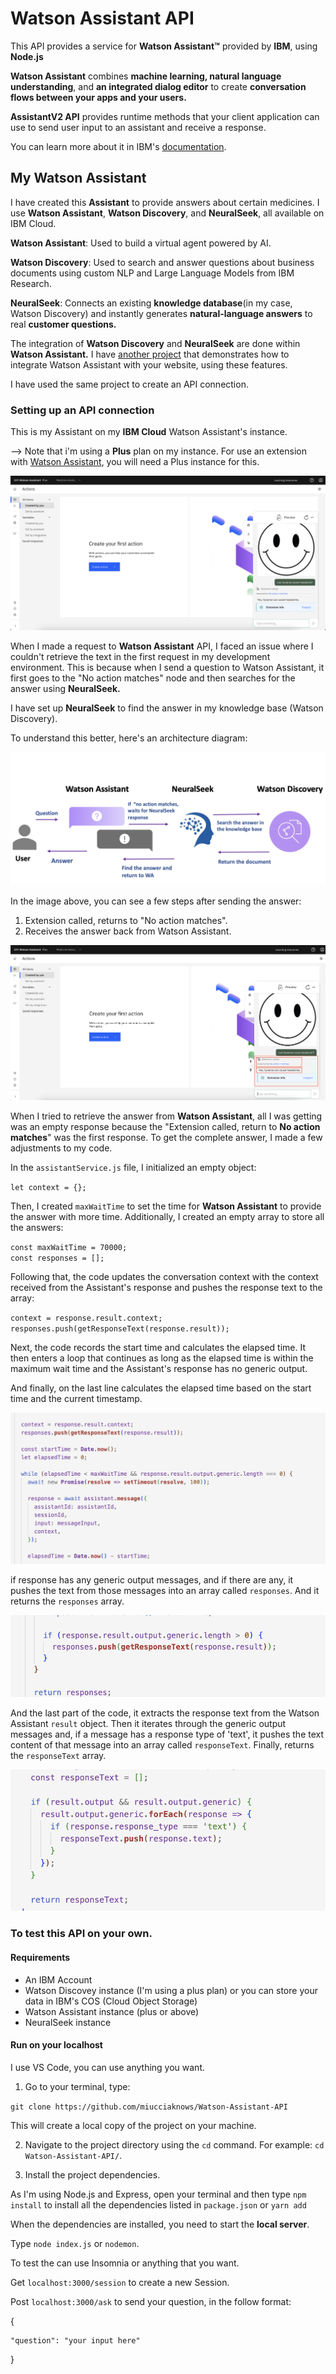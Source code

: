 # Watson Assistant API

This API provides a service for **Watson Assistant™️** provided by **IBM**, using **Node.js**

**Watson Assistant** combines **machine learning, natural language understanding**, and **an integrated dialog editor** to create **conversation flows between your apps and your users.**

**AssistantV2 API** provides runtime methods that your client application can use to send user input to an assistant and receive a response.

You can learn more about it in IBM's [documentation](https://cloud.ibm.com/apidocs/assistant-v2?code=node).

## My Watson Assistant

I have created this **Assistant** to provide answers about certain medicines. I use **Watson Assistant**, **Watson Discovery**, and **NeuralSeek**, all available on IBM Cloud.

**Watson Assistant**: Used to build a virtual agent powered by AI.

**Watson Discovery**: Used to search and answer questions about business documents using custom NLP and Large Language Models from IBM Research.

**NeuralSeek**: Connects an existing **knowledge database**(in my case, Watson Discovery) and instantly generates **natural-language answers** to real **customer questions.**

The integration of **Watson Discovery** and **NeuralSeek** are done within **Watson Assistant.** I have [another project](https://github.com/miucciaknows/Medicine-Assistant) that demonstrates how to integrate Watson Assistant with your website, using these features.

I have used the same project to create an API connection.

### Setting up an API connection

This is my Assistant on my **IBM Cloud** Watson Assistant's instance.

--> Note that i'm using a **Plus** plan on my instance. For use an extension with [Watson Assistant](https://cloud.ibm.com/docs/assistant?topic=assistant-index), you will need a Plus instance for this.

![Watson Assistant](./images/00.png)

When I made a request to **Watson Assistant** API, I faced an issue where I couldn't retrieve the text in the first request in my development environment. This is because when I send a question to Watson Assistant, it first goes to the "No action matches" node and then searches for the answer using **NeuralSeek.**

I have set up **NeuralSeek** to find the answer in my knowledge base (Watson Discovery).

To understand this better, here's an architecture diagram:

![Architecture of my application](./images/02.png)

In the image above, you can see a few steps after sending the answer:

1. Extension called, returns to "No action matches".
2. Receives the answer back from Watson Assistant.

![Receiving the answer from WA](./images/01.png)

When I tried to retrieve the answer from **Watson Assistant**, all I was getting was an empty response because the "Extension called, return to **No action matches**" was the first response. To get the complete answer, I made a few adjustments to my code.

In the `assistantService.js` file, I initialized an empty object:

`let context = {};`

Then, I created `maxWaitTime` to set the time for **Watson Assistant** to provide the answer with more time. Additionally, I created an empty array to store all the answers:

`const maxWaitTime = 70000;`
<br>
`const responses = [];`

Following that, the code updates the conversation context with the context received from the Assistant's response and pushes the response text to the array:

`context = response.result.context;`
<br>
`responses.push(getResponseText(response.result));`

Next, the code records the start time and calculates the elapsed time. It then enters a loop that continues as long as the elapsed time is within the maximum wait time and the Assistant's response has no generic output.

And finally, on the last line calculates the elapsed time based on the start time and the current timestamp.

![Code](./images/03.png)

if response has any generic output messages, and if there are any, it pushes the text from those messages into an array called `responses`. And it returns the `responses` array.

![Code](./images/04.png)

And the last part of the code, it extracts the response text from the Watson Assistant `result` object. Then it iterates through the generic output messages and, if a message has a response type of 'text', it pushes the text content of that message into an array called `responseText`. Finally, returns the `responseText` array.

![Code](./images/05.png)

### To test this API on your own.

#### Requirements

- An IBM Account
- Watson Discovey instance (I'm using a plus plan) or you can store your data in IBM's COS (Cloud Object Storage)
- Watson Assistant instance (plus or above)
- NeuralSeek instance

#### Run on your localhost

I use VS Code, you can use anything you want.

1. Go to your terminal, type:

`git clone https://github.com/miucciaknows/Watson-Assistant-API`

This will create a local copy of the project on your machine.

2. Navigate to the project directory using the `cd` command. For example: `cd Watson-Assistant-API/`.

3. Install the project dependencies.

As I'm using Node.js and Express, open your terminal and then type `npm install` to install all the dependencies listed in `package.json` or `yarn add`

When the dependencies are installed, you need to start the **local server**.

Type `node index.js` or `nodemon`.

To test the can use Insomnia or anything that you want.

Get `localhost:3000/session` to create a new Session.

Post `localhost:3000/ask` to send your question, in the follow format:

{

    "question": "your input here"

}
